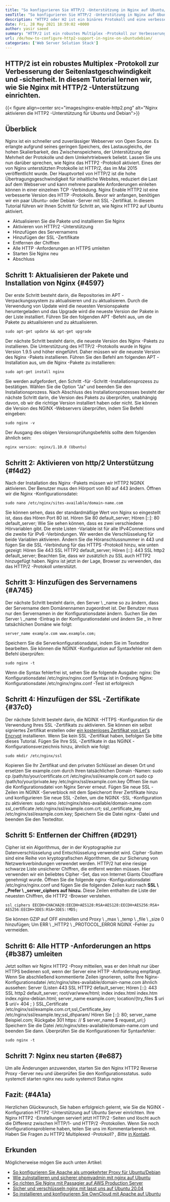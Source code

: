 ```yaml
---
title: "So konfigurieren Sie HTTP/2 -Unterstützung in Nginx auf Ubuntu/Debian" 
seoTitle: "So konfigurieren Sie HTTP/2 -Unterstützung in Nginx auf Ubuntu/Debian" 
description: "HTTP2 oder H2 ist ein binäres Protokoll und eine verbesserte Version des HTTP -Protokolls, mit der die Geschwindigkeit der Site -Seiten nach Nginx -Aktivierung erhöht werden kann. Aktivieren Sie die HTTP2 -Unterstützung" 
date: Fri, 28 May 2021 18:59:02 +0000
author: yasir saeed
summary: "HTTP/2 ist ein robustes Multiplex -Protokoll zur Verbesserung der Seitenlastgeschwindigkeit und -sicherheit. In diesem Tutorial lernen wir, wie Sie Nginx mit HTTP/2 -Unterstützung einrichten." 
url: /de/how-to-configure-http2-support-in-nginx-on-ubuntudebian/
categories: ['Web Server Solution Stack']
---
```


## HTTP/2 ist ein robustes Multiplex -Protokoll zur Verbesserung der Seitenlastgeschwindigkeit und -sicherheit. In diesem Tutorial lernen wir, wie Sie Nginx mit HTTP/2 -Unterstützung einrichten.

{{< figure align=center src="images/nginx-enable-http2.png" alt="Nginx aktivieren die HTTP2 -Unterstützung für Ubuntu und Debian">}}


## **Überblick**
Nginx ist ein schneller und zuverlässiger Webserver von Open Source. Es erlangte aufgrund seines geringen Speichers, des Lastausgleichs, der hohen Skalierbarkeit, des Zwischenspeichens, der Unterstützung der Mehrheit der Protokolle und dem Umkehrtriebwerk beliebt. Lassen Sie uns nun darüber sprechen, wie Nginx das HTTP2 -Protokoll aktiviert.
Eines der von Nginx unterstützten Protokolle ist HTTP/2, das im Mai 2015 veröffentlicht wurde. Der Hauptvorteil von HTTP/2 ist die hohe Übertragungsgeschwindigkeit für inhaltliche Websites, reduziert die Last auf dem Webserver und kann mehrere parallele Anforderungen einleiten können in einer einzelnen TCP -Verbindung. Nginx Enable HTTP2 ist eine verbesserte Version des HTTP -Protokolls. Bevor wir anfangen, benötigen wir ein paar Ubuntu- oder Debian -Server mit SSL -Zertifikat. In diesem Tutorial führen wir Ihnen Schritt für Schritt an, wie Nginx HTTP2 auf Ubuntu aktiviert.
  * Aktualisieren Sie die Pakete und installieren Sie Nginx
  * Aktivieren von HTTP/2 -Unterstützung
  * Hinzufügen des Servernamens
  * Hinzufügen der SSL -Zertifikate
  * Entfernen der Chiffren
  * Alle HTTP -Anforderungen an HTTPS umleiten
  * Starten Sie Nginx neu
  * Abschluss

## Schritt 1: Aktualisieren der Pakete und Installation von Nginx   {#4597}
Der erste Schritt besteht darin, die Repositories im APT -Verpackungssystem zu aktualisieren und zu aktualisieren. Durch die Verwendung von Update wird die neuesten Versionspakete heruntergeladen und das Upgrade wird die neueste Version der Pakete in der Liste installiert. Führen Sie den folgenden APT -Befehl aus, um die Pakete zu aktualisieren und zu aktualisieren.
```
sudo apt-get update && apt-get upgrade
```
Der nächste Schritt besteht darin, die neueste Version des Nginx -Pakets zu installieren. Die Unterstützung des HTTP/2 -Protokolls wurde in Nginx Version 1.9.5 und höher eingeführt. Daher müssen wir die neueste Version des Nginx -Pakets installieren. Führen Sie den Befehl am folgenden APT -Installation aus, um die Nginx -Pakete zu installieren:
```
sudo apt-get install nginx
```
Sie werden aufgefordert, den Schritt -für -Schritt -Installationsprozess zu bestätigen. Wählen Sie die Option "Ja" und beenden Sie den Installationsprozess. Nach Abschluss des Installationsprozesses besteht der nächste Schritt darin, die Version des Pakets zu überprüfen, unabhängig davon, ob wir die richtige Version installiert haben oder nicht. Sie können die Version des NGINX -Webservers überprüfen, indem Sie Befehl eingeben:
```
sudo nginx -v
```
Der Ausgang des obigen Versionsprüfungsbefehls sollte dem folgenden ähnlich sein:
```
nginx version: nginx/1.10.0 (Ubuntu)
```

## Schritt 2: Aktivieren von http/2 Unterstützung   {#f4d2}
Nach der Installation des Nginx -Pakets müssen wir HTTP2 NGINX aktivieren. Der Benutzer muss den Hörport von 80 auf 443 ändern. Öffnen wir die Nginx -Konfigurationsdatei:
```
sudo nano /etc/nginx/sites-available/domain-name.com
```
Sie können sehen, dass der standardmäßige Wert von Nginx so eingestellt ist, dass das Hören Port 80 ist.
Hören Sie 80 default_server;
Hören [::]: 80 default_server;
Wie Sie sehen können, dass es zwei verschiedene Hörvariablen gibt. Die erste Listen -Variable ist für alle IPv4Connections und die zweite für IPv6 -Verbindungen. Wir werden die Verschlüsselung für beide Variablen aktivieren. Ändern Sie die Höranschlussnummer in 443 und fügen Sie die SSL -Verbindung für das HTTPS -Protokoll hinzu, wie unten gezeigt:
Hören Sie 443 SSL HTTP2 default_server;
Hören [::]: 443 SSL http2 default_server;
Beachten Sie, dass wir zusätzlich zu SSL auch HTTP2 hinzugefügt haben. Nginx ist jetzt in der Lage, Browser zu verwenden, das das HTTP/2 -Protokoll unterstützt.

## Schritt 3: Hinzufügen des Servernamens   {#A745}
Der nächste Schritt besteht darin, den Server \ _name so zu ändern, dass der Servername dem Domänennamen zugeordnet ist. Der Benutzer muss nur den Servernamen in der Konfigurationsdatei ändern. Suchen Sie den Server \ _name -Eintrag in der Konfigurationsdatei und ändern Sie _ in Ihrer tatsächlichen Domäne wie folgt:
```
server_name example.com www.example.com;
```
Speichern Sie die Serverkonfigurationsdatei, indem Sie im Texteditor bearbeiten. Sie können die NGINX -Konfiguration auf Syntaxfehler mit dem Befehl überprüfen:
```
sudo nginx -t
```
Wenn die Syntax fehlerfrei ist, sehen Sie die folgende Ausgabe:
nginx: Die Konfigurationsdatei /etc/nginx/nginx.conf Syntax ist in Ordnung
Nginx: Konfigurationsdatei /etc/nginx/nginx.conf -Test ist erfolgreich

## Schritt 4: Hinzufügen der SSL -Zertifikate   {#37c0}
Der nächste Schritt besteht darin, die NGINX -HTTPS -Konfiguration für die Verwendung Ihres SSL -Zertifikats zu aktivieren. Sie können ein selbst signiertes Zertifikat erstellen oder [ein kostenloses Zertifikat von Let's Encrypt][1] installieren. Wenn Sie kein SSL -Zertifikat haben, befolgen Sie bitte dieses Tutorial. Fügen Sie Ihre SSL -Zertifikate in das NGINX -Konfigurationsverzeichnis hinzu, ähnlich wie folgt:
```
sudo mkdir /etc/nginx/ssl
```
Kopieren Sie Ihr Zertifikat und den privaten Schlüssel an diesen Ort und ersetzen Sie example.com durch Ihren tatsächlichen Domain -Namen:
sudo cp /path/to/your/certificate.crt /etc/nginx/ssl/example.com.crt
sudo cp /path/to/your/private.key /etc/nginx/ssl/example.com.key
Öffnen Sie nun die Konfigurationsdatei von Nginx Server erneut. Fügen Sie neue SSL -Zeilen im NGINX -Serverblock mit dem Speicherort Ihrer Zertifikate hinzu und konfigurieren Sie neue SSL -Zeilen, um die NGINX -SSL -Konfiguration zu aktivieren:
sudo nano /etc/nginx/sites-available/domain-name.com
ssl_certificate /etc/nginx/ssl/example.com.crt;
ssl_certificate_key /etc/nginx/ssl/example.com.key;
Speichern Sie die Datei nginx -Datei und beenden Sie den Texteditor.

## Schritt 5: Entfernen der Chiffren   {#D291}
Cipher ist ein Algorithmus, der in der Kryptographie zur Datenverschlüsselung und Entschlüsselung verwendet wird. Cipher -Suiten sind eine Reihe von kryptografischen Algorithmen, die zur Sicherung von Netzwerkverbindungen verwendet werden. HTTP/2 hat eine riesige schwarze Liste unsicherer Chiffren, die entfernt werden müssen. Hier verwenden wir ein beliebtes Cipher -Set, das von Internet Giants Cloudflare genehmigt wurde.
Öffnen Sie die folgende nginx -Konfigurationsdatei /etc/nginx/nginx.conf und fügen Sie die folgenden Zeilen kurz nach **SSL \ _Prefer \ _server_ciphers auf hinzu.**  Diese Zeilen enthalten die Liste der neuesten Chiffren, die HTTP2 -Browser verstehen.
```
ssl_ciphers EECDH+CHACHA20:EECDH+AES128:RSA+AES128:EECDH+AES256:RSA+
AES256:EECDH+3DES:RSA+3DES:!MD5;
```
Sie können GZIP auf OFF einstellen und Proxy \ _max \ _temp \ _file \ _size 0 hinzufügen; Um ERR \ _HTTP2 \ _PROTOCOL_ERROR NGINX -Fehler zu vermeiden.

## Schritt 6: Alle HTTP -Anforderungen an https   {#b387} umleiten
Jetzt sollten wir Nginx HTTP2 -Proxy mitteilen, was er den Inhalt nur über HTTPS bedienen soll, wenn der Server eine HTTP -Anforderung empfängt. Wenn Sie abschließend kommentierte Zeilen ignorieren, sollte Ihre Nginx-Konfigurationsdatei /etc/nginx/sites-available/domain-name.com ähnlich aussehen:
Server {Listen 443 SSL HTTP2 default_server; Hören [::]: 443 SSL http2 default_server; root/var/www/html; index index.html index.htm index.nginx-debian.html; server_name example.com; location/{try_files $ uri $ uri/= 404 ; } SSL_Certificate /etc/nginx/ssl/example.com.crt;ssl_Certificate_key /etc/nginx/ssl/example.tey;ssl_dhparam/ Hören Sie [::]: 80; server_name Beispiel.com; Rückgabe 301 https: // $ server_name $ request_uri;}
Speichern Sie die Datei /etc/nginx/sites-available/domain-name.com und beenden Sie dann. Überprüfen Sie die Konfigurationen für Syntaxfehler:
```
sudo nginx -t
```

## Schritt 7: Nginx neu starten   {#e687}
Um alle Änderungen anzuwenden, starten Sie den Nginx HTTP2 Reverse Proxy -Server neu und überprüfen Sie den Konfigurationsstatus.
sudo systemctl starten nginx neu
sudo systemctl Status nginx

## **Fazit:** {#4A1a}
Herzlichen Glückwunsch, Sie haben erfolgreich gelernt, wie Sie die NGINX -Konfiguration HTTP2 -Unterstützung auf Ubuntu Server einrichten. Ihre Nginx HTTP2 -Einstellungen serviert jetzt HTTP/2 -Seiten und löscht auch die Differenz zwischen HTTP/1- und HTTP/2 -Protokollen. Wenn Sie noch Konfigurationsprobleme haben, teilen Sie uns im Kommentarbereich mit.
Haben Sie Fragen zu HTTP2 Multiplexed -Protokoll? _, Bitte_ [in Kontakt][2].

## Erkunden
Möglicherweise mögen Sie auch unten Artikel:
  * [So konfigurieren Sie Apache als umgekehrter Proxy für Ubuntu/Debian][3]
  * [Wie zu][3][Installieren und sicherer phpmyadmin mit nginx auf Ubuntu][4]
  * [So richten Sie Nginx mit Passagier auf AWS Production Server][5]
  * [Sicher und verschlüsseln nginx mit lasst uns auf Ubuntu 20.04][1]
  * [So installieren und konfigurieren Sie OwnCloud mit Apache auf Ubuntu][6]

  
[1]: https://blog.containerize.com/web-server-solution-stack/how-to-secure-nginx-with-letsencrypt-on-ubuntu-20-04/
[2]: mailto:yasir.saeed@aspose.com
[3]: https://blog.containerize.com/web-server-solution-stack/how-to-configure-apache-as-a-reverse-proxy-for-ubuntudebian/
[4]: https://blog.containerize.com/web-server-solution-stack/how-to-install-and-secure-phpmyadmin-with-nginx-on-ubuntu/
[5]: https://blog.containerize.com/web-server-solution-stack/how-to-setup-nginx-with-passenger-on-aws-production-server/
[6]: https://blog.containerize.com/backup-and-sync-software/how-to-install-and-configure-owncloud-with-apache-on-ubuntu/
